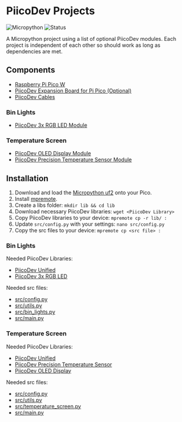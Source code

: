# PiicoDev Projects

![Micropython](https://img.shields.io/badge/Micropython-1.23.0-green?style=flat-square)
![Status](https://img.shields.io/badge/Status-Beta-yellowgreen?style=flat-square)

A Micropython project using a list of optional PiicoDev modules.
Each project is independent of each other so should work as long as dependencies are met.

## Components

- [Raspberry Pi Pico W](https://www.raspberrypi.com/products/raspberry-pi-pico/)
- [PiicoDev Expansion Board for Pi Pico (Optional)](https://core-electronics.com.au/piicodev-lipo-expansion-board-for-raspberry-pi-pico.html)
- [PiicoDev Cables](https://core-electronics.com.au/piicodev/cables.html)

### Bin Lights

- [PiicoDev 3x RGB LED Module](https://core-electronics.com.au/piicodev-3x-rgb-led-module.html)

### Temperature Screen

- [PiicoDev OLED Display Module](https://core-electronics.com.au/piicodev-oled-display-module-128x64-ssd1306.html)
- [PiicoDev Precision Temperature Sensor Module](https://core-electronics.com.au/piicodev-precision-temperature-sensor-tmp117.html)

## Installation

1. Download and load the [Micropython uf2](https://www.raspberrypi.com/documentation/microcontrollers/micropython.html) onto your Pico.
2. Install [mpremote](https://pypi.org/project/mpremote/).
3. Create a libs folder: `mkdir lib && cd lib`
4. Download necessary PiicoDev libraries: `wget <PiicoDev Library>`
5. Copy PiicoDev libraries to your device: `mpremote cp -r lib/ :`
6. Update `src/config.py` with your settings: `nano src/config.py`
7. Copy the src files to your device: `mpremote cp <src file> :`

### Bin Lights

Needed PiicoDev Libraries:

- [PiicoDev Unified](https://raw.githubusercontent.com/CoreElectronics/CE-PiicoDev-Unified/main/PiicoDev_Unified.py)
- [PiicoDev 3x RGB LED](https://raw.githubusercontent.com/CoreElectronics/CE-PiicoDev-RGB-LED-MicroPython-Module/main/PiicoDev_RGB.py)

Needed src files:

- [src/config.py](./src/config.py)
- [src/utils.py](./src/utils.py)
- [src/bin_lights.py](./src/bin_lights.py)
- [src/main.py](./src/main.py)

### Temperature Screen

Needed PiicoDev Libraries:

- [PiicoDev Unified](https://raw.githubusercontent.com/CoreElectronics/CE-PiicoDev-Unified/main/PiicoDev_Unified.py)
- [PiicoDev Precision Temperature Sensor](https://raw.githubusercontent.com/CoreElectronics/CE-PiicoDev-TMP117-MicroPython-Module/main/PiicoDev_TMP117.py)
- [PiicoDev OLED Display](https://raw.githubusercontent.com/CoreElectronics/CE-PiicoDev-SSD1306-MicroPython-Module/main/PiicoDev_SSD1306.py)

Needed src files:

- [src/config.py](./src/config.py)
- [src/utils.py](./src/utils.py)
- [src/temperature_screen.py](./src/temperature_screen.py)
- [src/main.py](./src/main.py)
